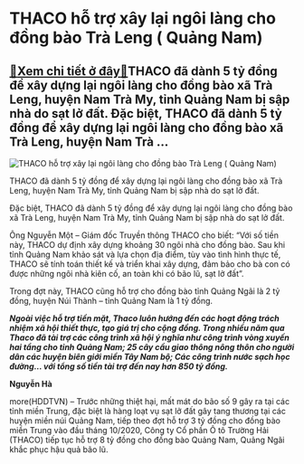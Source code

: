 THACO hỗ trợ xây lại ngôi làng cho đồng bào Trà Leng ( Quảng Nam)
=================================================================

[:gift:Xem chi tiết ở đây:gift:](https://hddtvn.com/thaco-ho-tro-xay-lai-ngoi-lang-cho-dong-bao-tra-leng-quang-nam/)THACO đã dành 5 tỷ đồng để xây dựng lại ngôi làng cho đồng bào xã Trà Leng, huyện Nam Trà My, tỉnh Quảng Nam bị sập nhà do sạt lở đất. Đặc biệt, THACO đã dành 5 tỷ đồng để xây dựng lại ngôi làng cho đồng bào xã Trà Leng, huyện Nam Trà …
--------------------------------------------------------------------------------------------------------------------------------------------------------------------------------------------------------------------------------------------





![THACO hỗ trợ xây lại ngôi làng cho đồng bào Trà Leng ( Quảng Nam)](https://hddtvn.com/wp-content/uploads/2021/01/5853__MG_8012_1.jpg "THACO hỗ trợ xây lại ngôi làng cho đồng bào Trà Leng ( Quảng Nam)")


THACO đã dành 5 tỷ đồng để xây dựng lại ngôi làng cho đồng bào xã Trà Leng, huyện Nam Trà My, tỉnh Quảng Nam bị sập nhà do sạt lở đất.



Đặc biệt, THACO đã dành 5 tỷ đồng để xây dựng lại ngôi làng cho đồng bào xã Trà Leng, huyện Nam Trà My, tỉnh Quảng Nam bị sập nhà do sạt lở đất.


Ông Nguyễn Một – Giám đốc Truyền thông THACO cho biết: “Với số tiền này, THACO dự định xây dựng khoảng 30 ngôi nhà cho đồng bào. Sau khi tỉnh Quảng Nam khảo sát và lựa chọn địa điểm, tùy vào tình hình thực tế, THACO sẽ tính toán thiết kế và triển khai xây dựng, đảm bảo cho bà con có được những ngôi nhà kiên cố, an toàn khi có bão lũ, sạt lở đất”.


Trong đợt này, THACO cũng hỗ trợ cho đồng bào tỉnh Quảng Ngãi là 2 tỷ đồng, huyện Núi Thành – tỉnh Quảng Nam là 1 tỷ đồng.





***Ngoài việc hỗ trợ tiền mặt, Thaco luôn hướng đến các hoạt động trách nhiệm xã hội thiết thực, tạo giá trị cho cộng đồng. Trong nhiều năm qua Thaco đã tài trợ các công trình xã hội ý nghĩa như công trình vòng xuyến hai tầng cho tỉnh Quảng Nam; 25 cây cầu giao thông nông thôn cho người dân các huyện biên giới miền Tây Nam bộ; Các công trình nước sạch học đường… với tổng số tiền tài trợ đến nay hơn 850 tỷ đồng.***




**Nguyễn Hà**



more(HDDTVN) – Trước những thiệt hại, mất mát do bão số 9 gây ra tại các tỉnh miền Trung, đặc biệt là hàng loạt vụ sạt lở đất gây tang thương tại các huyện miền núi Quảng Nam, tiếp theo đợt hỗ trợ 3 tỷ đồng cho đồng bào miền Trung vào đầu tháng 10/2020, Công ty Cổ phần Ô tô Trường Hải (THACO) tiếp tục hỗ trợ 8 tỷ đồng cho đồng bào Quảng Nam, Quảng Ngãi khắc phục hậu quả bão lũ.

